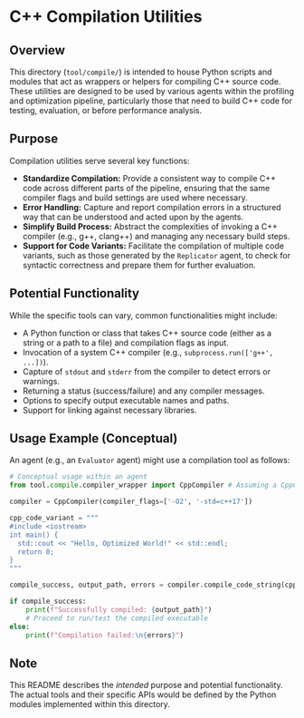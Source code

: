 # C++ Compilation Utilities

## Overview

This directory (`tool/compile/`) is intended to house Python scripts and modules that act as wrappers or helpers for compiling C++ source code. These utilities are designed to be used by various agents within the profiling and optimization pipeline, particularly those that need to build C++ code for testing, evaluation, or before performance analysis.

## Purpose

Compilation utilities serve several key functions:

-   **Standardize Compilation:** Provide a consistent way to compile C++ code across different parts of the pipeline, ensuring that the same compiler flags and build settings are used where necessary.
-   **Error Handling:** Capture and report compilation errors in a structured way that can be understood and acted upon by the agents.
-   **Simplify Build Process:** Abstract the complexities of invoking a C++ compiler (e.g., g++, clang++) and managing any necessary build steps.
-   **Support for Code Variants:** Facilitate the compilation of multiple code variants, such as those generated by the `Replicator` agent, to check for syntactic correctness and prepare them for further evaluation.

## Potential Functionality

While the specific tools can vary, common functionalities might include:

-   A Python function or class that takes C++ source code (either as a string or a path to a file) and compilation flags as input.
-   Invocation of a system C++ compiler (e.g., `subprocess.run(['g++', ...])`).
-   Capture of `stdout` and `stderr` from the compiler to detect errors or warnings.
-   Returning a status (success/failure) and any compiler messages.
-   Options to specify output executable names and paths.
-   Support for linking against necessary libraries.

## Usage Example (Conceptual)

An agent (e.g., an `Evaluator` agent) might use a compilation tool as follows:

```python
# Conceptual usage within an agent
from tool.compile.compiler_wrapper import CppCompiler # Assuming a CppCompiler class exists

compiler = CppCompiler(compiler_flags=['-O2', '-std=c++17'])

cpp_code_variant = """
#include <iostream>
int main() {
  std::cout << "Hello, Optimized World!" << std::endl;
  return 0;
}
"""

compile_success, output_path, errors = compiler.compile_code_string(cpp_code_variant, output_name='variant_test')

if compile_success:
    print(f"Successfully compiled: {output_path}")
    # Proceed to run/test the compiled executable
else:
    print(f"Compilation failed:\n{errors}")
```

## Note

This README describes the *intended* purpose and potential functionality. The actual tools and their specific APIs would be defined by the Python modules implemented within this directory.
